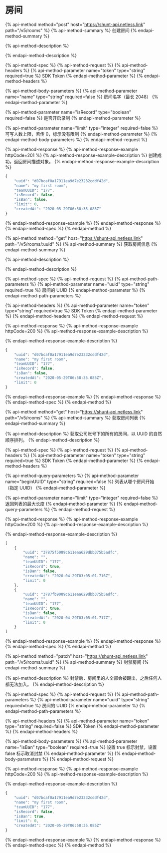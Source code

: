 # 房间

{% api-method method="post" host="https://shunt-api.netless.link" path="/v5/rooms" %}
{% api-method-summary %}
创建房间
{% endapi-method-summary %}

{% api-method-description %}

{% endapi-method-description %}

{% api-method-spec %}
{% api-method-request %}
{% api-method-headers %}
{% api-method-parameter name="token" type="string" required=true %}
 SDK Token
{% endapi-method-parameter %}
{% endapi-method-headers %}

{% api-method-body-parameters %}
{% api-method-parameter name="name" type="string" required=false %}
房间名字（最长 2048）
{% endapi-method-parameter %}

{% api-method-parameter name="isRecord" type="boolean" required=false %}
是否开启录制
{% endapi-method-parameter %}

{% api-method-parameter name="limit" type="integer" required=false %}
可写人数上限​，若传 0，标示没有限制
{% endapi-method-parameter %}
{% endapi-method-body-parameters %}
{% endapi-method-request %}

{% api-method-response %}
{% api-method-response-example httpCode=201 %}
{% api-method-response-example-description %}
创建成功，返回房间描述对象。
{% endapi-method-response-example-description %}

```javascript
{
    "uuid": "d07bcaf0a17911ea9d7e23232cddf42d",
    "name": "my first room",
    "teamUUID": "177",
    "isRecord": false,
    "isBan": false,
    "limit": 0,
    "createdAt": "2020-05-29T06:58:35.085Z"
}
```
{% endapi-method-response-example %}
{% endapi-method-response %}
{% endapi-method-spec %}
{% endapi-method %}

{% api-method method="get" host="https://shunt-api.netless.link" path="/v5/rooms/:uuid" %}
{% api-method-summary %}
获取房间信息
{% endapi-method-summary %}

{% api-method-description %}

{% endapi-method-description %}

{% api-method-spec %}
{% api-method-request %}
{% api-method-path-parameters %}
{% api-method-parameter name="uuid" type="string" required=true %}
房间的 UUID
{% endapi-method-parameter %}
{% endapi-method-path-parameters %}

{% api-method-headers %}
{% api-method-parameter name="token" type="string" required=true %}
SDK Token
{% endapi-method-parameter %}
{% endapi-method-headers %}
{% endapi-method-request %}

{% api-method-response %}
{% api-method-response-example httpCode=200 %}
{% api-method-response-example-description %}

{% endapi-method-response-example-description %}

```javascript
{
    "uuid": "d07bcaf0a17911ea9d7e23232cddf42d",
    "name": "my first room",
    "teamUUID": "177",
    "isRecord": false,
    "isBan": false,
    "createdAt": "2020-05-29T06:58:35.085Z",
    "limit": 0
}
```
{% endapi-method-response-example %}
{% endapi-method-response %}
{% endapi-method-spec %}
{% endapi-method %}

{% api-method method="get" host="https://shunt-api.netless.link" path="/v5/rooms" %}
{% api-method-summary %}
获取房间列表
{% endapi-method-summary %}

{% api-method-description %}
获取公司账号下的所有的房间，以 UUID 的自然顺序排列。
{% endapi-method-description %}

{% api-method-spec %}
{% api-method-request %}
{% api-method-headers %}
{% api-method-parameter name="token" type="string" required=true %}
SDK Token
{% endapi-method-parameter %}
{% endapi-method-headers %}

{% api-method-query-parameters %}
{% api-method-parameter name="beginUUID" type="string" required=false %}
列表从哪个房间开始（指定 UUID）
{% endapi-method-parameter %}

{% api-method-parameter name="limit" type="integer" required=false %}
返回列表的最大长度
{% endapi-method-parameter %}
{% endapi-method-query-parameters %}
{% endapi-method-request %}

{% api-method-response %}
{% api-method-response-example httpCode=200 %}
{% api-method-response-example-description %}

{% endapi-method-response-example-description %}

```javascript
[
    {
        "uuid": "37875f5089c611eaa629dbb375b5adfc",
        "name": "",
        "teamUUID": "177",
        "isRecord": true,
        "isBan": false,
        "createdAt": "2020-04-29T03:05:01.716Z",
        "limit": 0
    },
    {
        "uuid": "3787fb9089c611eaa629dbb375b5adfc",
        "name": "",
        "teamUUID": "177",
        "isRecord": true,
        "isBan": false,
        "createdAt": "2020-04-29T03:05:01.717Z",
        "limit": 0
    }
]
```
{% endapi-method-response-example %}
{% endapi-method-response %}
{% endapi-method-spec %}
{% endapi-method %}

{% api-method method="patch" host="https://shunt-api.netless.link" path="/v5/rooms/:uuid" %}
{% api-method-summary %}
封禁房间
{% endapi-method-summary %}

{% api-method-description %}
封禁后，房间里的人全部会被踢出，之后任何人都无法加入。
{% endapi-method-description %}

{% api-method-spec %}
{% api-method-request %}
{% api-method-path-parameters %}
{% api-method-parameter name="uuid" type="string" required=true %}
房间的 UUID
{% endapi-method-parameter %}
{% endapi-method-path-parameters %}

{% api-method-headers %}
{% api-method-parameter name="token" type="string" required=false %}
SDK Token
{% endapi-method-parameter %}
{% endapi-method-headers %}

{% api-method-body-parameters %}
{% api-method-parameter name="isBan" type="boolean" required=true %}
设置 true 标示封禁，设置 false 标示取消封禁
{% endapi-method-parameter %}
{% endapi-method-body-parameters %}
{% endapi-method-request %}

{% api-method-response %}
{% api-method-response-example httpCode=200 %}
{% api-method-response-example-description %}

{% endapi-method-response-example-description %}

```javascript
{
    "uuid": "d07bcaf0a17911ea9d7e23232cddf42d",
    "name": "my first room",
    "teamUUID": "177",
    "isRecord": false,
    "isBan": true,
    "limit": 0,
    "createdAt": "2020-05-29T06:58:35.085Z"
}
```
{% endapi-method-response-example %}
{% endapi-method-response %}
{% endapi-method-spec %}
{% endapi-method %}

